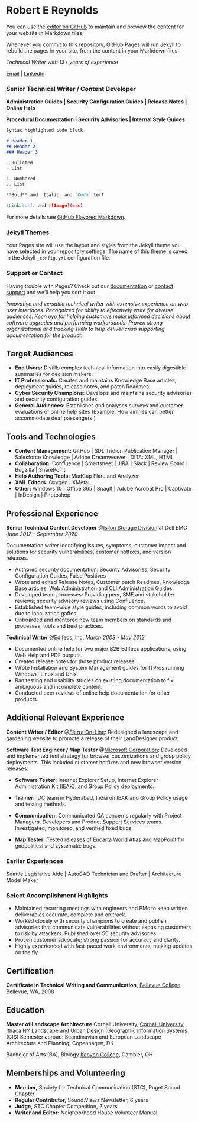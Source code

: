 # Robert E Reynolds

You can use the [editor on GitHub](https://github.com/robrey321/cv/edit/gh-pages/index.md) to maintain and preview the content for your website in Markdown files.

Whenever you commit to this repository, GitHub Pages will run [Jekyll](https://jekyllrb.com/) to rebuild the pages in your site, from the content in your Markdown files.

_Technical Writer with 12+ years of experience_

[Email](mailto:heyroberto@gmail.com) | [LinkedIn](https://linkedin.com/in/reynoldsrobert) 

### Senior Technical Writer / Content Developer

**Administration Guides | Security Configuration Guides | Release Notes | Online Help**

**Procedural Documentation | Security Advisories | Internal Style Guides**

```markdown
Syntax highlighted code block

# Header 1
## Header 2
### Header 3

- Bulleted
- List

1. Numbered
2. List

**Bold** and _Italic_ and `Code` text

[Link](url) and ![Image](src)
```

For more details see [GitHub Flavored Markdown](https://guides.github.com/features/mastering-markdown/).

### Jekyll Themes

Your Pages site will use the layout and styles from the Jekyll theme you have selected in your [repository settings](https://github.com/robrey321/cv/settings/pages). The name of this theme is saved in the Jekyll `_config.yml` configuration file.

### Support or Contact

Having trouble with Pages? Check out our [documentation](https://docs.github.com/categories/github-pages-basics/) or [contact support](https://support.github.com/contact) and we’ll help you sort it out.

_Innovative and versatile technical writer with extensive experience on web user interfaces. Recognized for ability to effectively write for diverse audiences. Keen eye for helping customers make informed decisions about software upgrades and performing workarounds. Proven strong organizational and tracking skills to help deliver crisp supporting documentation for the product._

## Target Audiences
- **End Users:** Distills complex technical information into easily digestible summaries for decision makers.
- **IT Professionals:** Creates and maintains Knowledge Base articles, deployment guides, release notes, and patch Readmes.
- **Cyber Security Champions:** Develops and maintains security advisories and security configuration guides.
- **General Audiences:** Establishes and analyses surveys and customer evaluations of online help sites (Example: How airlines can better accommodate deaf passengers.)

## Tools and Technologies
- **Content Management:** GitHub | SDL Tridion Publication Manager | Salesforce Knowledge | Adobe Dreamweaver | DITA: XML, HTML
- **Collaboration:** Confluence | Smartsheet | JIRA | Slack | Review Board | Bugzilla | SharePoint
- **Help Authoring Tools:** MadCap Flare and Analyzer
- **XML Editors:** Oxygen | XMetaL
- **Other:** Windows 10 | Office 365 | SnagIt | Adobe Acrobat Pro | Captivate | InDesign | Photoshop

## Professional Experience
**Senior Technical Content Developer**  @[Isilon Storage Division](https://www.delltechnologies.com/en-us/storage/isilon/onefs-operating-system.htm) at Dell EMC _June 2012 - September 2020_

Documentation writer identifying issues, symptoms, customer impact and solutions for security vulnerabilities, customer hotfixes, and version releases. 
- Authored security documentation: Security Advisories, Security Configuration Guides, False Positives
- Wrote and edited Release Notes, Customer patch Readmes, Knowledge Base articles, Web Administration and CLI Administration Guides.
- Developed team processes: Providing peer, SME and stakeholder reviews; security advisory reviews using Confluence. 
- Established team-wide style guides, including common words to avoid due to localization gaffes.
- Onboarded and mentored new team members on standards and processes, tools and best practices.


**Technical Writer** @[Edifecs, Inc.](https://www.edifecs.com/) _March 2008 - May 2012_
- Documented online help for two major B2B Edifecs applications, using Web Help and PDF outputs.
- Created release notes for those product releases. 
- Wrote Installation and System Management guides for ITPros running Windows, Linux and Unix.
- Ran testing and usability studies on existing documentation to fix ambiguous and incomplete content.
- Conducted peer reviews of online help documentation for other products.

## Additional Relevant Experience
**Content Writer / Editor** @[Sierra On-Line](https://en.wikipedia.org/wiki/Sierra_Entertainment): Redesigned a landscape and gardening website to promote a release of their LandDesigner product. 

**Software Test Engineer / Map Tester** @[Microsoft Corporation](https://www.microsoft.com): 
Developed and implemented test strategy for browser customizations and group policy deployments.  This included customer hotfixes and new browser version releases. 
  - **Software Tester:** Internet Explorer Setup, Internet Explorer Administration Kit (IEAK), and Group Policy deployments. 
  - **Trainer:** IDC team in Hyderabad, India on IEAK and Group Policy usage and testing methods.  
  - **Communication:** Communicated QA concerns regularly with Project Managers, Developers and Product Support Services teams. Investigated, monitored, and verified fixed bugs. 

- **Map Tester:** Tested releases of [Encarta World Atlas](https://en.wikipedia.org/wiki/Encarta) and [MapPoint](https://en.wikipedia.org/wiki/Microsoft_MapPoint) for geopolitical and systematic bugs.

### Earlier Experiences
Seattle Legislative Aide | AutoCAD Technician and Drafter | Architecture Model Maker

### Select Accomplishment Highlights

- Maintained recurring meetings with engineers and PMs to keep written deliverables accurate, complete and on track. 
- Worked closely with security champions to create and publish advisories that communicate vulnerabilities without exposing customers to risk by attackers. Published over 50 security advisories. 
- Proven customer advocate; strong passion for accuracy and clarity. 
- Highly experienced with fast-paced work environments, making updates on the fly.

## Certification

**Certificate in Technical Writing and Communication,**  [Bellevue College](https://www.bellevuecollege.edu/ce/certificate-programs/) Bellevue, WA, 2008

## Education

**Master of Landscape Architecture** 
Cornell University, [Cornell University](https://landscape.cals.cornell.edu/graduate/mla-3-year/), Ithaca NY
Landscape and Urban Design |Geographic Information Systems (GIS)
Semester abroad: Scandinavian and European Landscape Architecture and Planning, Copenhagen, DK

Bachelor of Arts (BA), Biology
[Kenyon College](https://www.kenyon.edu/), Gambier, OH

## Memberships and Volunteering

- **Member,** Society for Technical Communication (STC), Puget Sound Chapter
- **Regular Contributor,** Sound.Views Newsletter, 6 years 
- **Judge,** STC Chapter Competition, 2 years
- **Writer and Editor:** Neighborhood House Volunteer Manual
